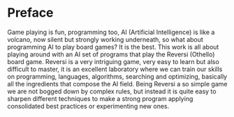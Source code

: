 Preface
=======
Game playing is fun, programming too, AI (Artificial Intelligence) is like a volcano, now silent but strongly working underneath, so what about programming AI to play board games? It is the best.
This work is all about playing around with an AI set of programs that play the Reversi (Othello) board game. Reversi is a very intriguing game, very easy to learn but also difficult to master, it is an excellent laboratory where we can train our skills on programming, languages, algorithms, searching and optimizing, basically all the ingredients that compose the AI field. Being Reversi a so simple game we are not bogged down by complex rules, but instead it is quite easy to sharpen different techniques to make a strong program applying consolidated best practices or experimenting new ones.
 
